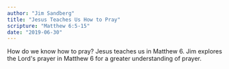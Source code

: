 ```yaml
---
author: "Jim Sandberg"
title: "Jesus Teaches Us How to Pray"
scripture: "Matthew 6:5-15"
date: "2019-06-30"
---
```


How do we know how to pray? Jesus teaches us in Matthew 6. Jim explores the Lord's prayer in Matthew 6 for a greater understanding of prayer.
